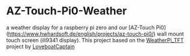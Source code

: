 # AZ-Touch-Pi0-Weather

a weather display for a raspberry pi zero and our [AZ-Touch Pi0] (https://www.hwhardsoft.de/english/projects/az-touch-pi0/) wall mount touch screen (ili9341 display). This project based on the  [WeatherPi_TFT](https://github.com/LoveBootCaptain/WeatherPi_TFT) project by [LoveboatCaptain](https://github.com/LoveBootCaptain)




